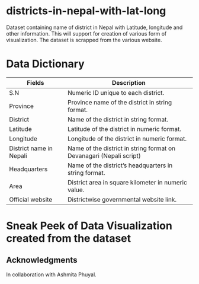# districts-in-nepal-with-lat-long

Dataset containing   name of district in Nepal with Latitude, longitude and other information. This will support for creation of  various form of  visualization. The dataset is scrapped from the various website.


# Data Dictionary


| Fields  | Description | 
| --------------- | --------------- | 
| S.N   | Numeric ID unique to each district.|  |
| Province  | Province name of the  district in string format. | 
| District  |  Name of the district in string format. |
| Latitude | Latitude of the district in numeric format. | 
| Longitude | Longitude  of the district in numeric format. | 
| District name in Nepali|  Name of the district in string format on Devanagari (Nepali script) | 
| Headquarters | Name of the district’s headquarters  in string format. | 
| Area |  District area in square kilometer in numeric value. | 
| Official website|  Districtwise governmental website link. | 


# Sneak Peek of Data Visualization created from  the dataset 




 
## Acknowledgments

In collaboration with  Ashmita Phuyal. 


